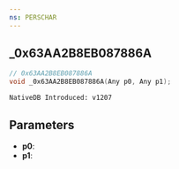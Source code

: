 ```yaml
---
ns: PERSCHAR
---
```

## _0x63AA2B8EB087886A

```c
// 0x63AA2B8EB087886A
void _0x63AA2B8EB087886A(Any p0, Any p1);
```

```
NativeDB Introduced: v1207
```

## Parameters
* **p0**:
* **p1**:

